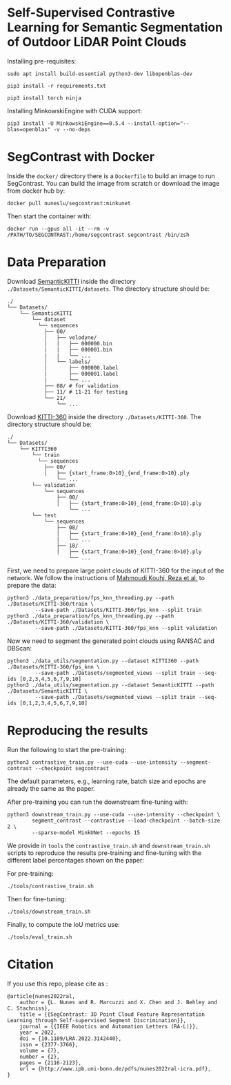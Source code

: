 # Self-Supervised Contrastive Learning for Semantic Segmentation of Outdoor LiDAR Point Clouds

Installing pre-requisites:

`sudo apt install build-essential python3-dev libopenblas-dev`

`pip3 install -r requirements.txt`

`pip3 install torch ninja`

Installing MinkowskiEngine with CUDA support:

`pip3 install -U MinkowskiEngine==0.5.4 --install-option="--blas=openblas" -v --no-deps`

# SegContrast with Docker

Inside the `docker/` directory there is a `Dockerfile` to build an image to run SegContrast. You can build the image from scratch or download the image from docker hub by:

```
docker pull nuneslu/segcontrast:minkunet
```

Then start the container with:

```
docker run --gpus all -it --rm -v /PATH/TO/SEGCONTRAST:/home/segcontrast segcontrast /bin/zsh
```

# Data Preparation

Download [SemanticKITTI](http://www.semantic-kitti.org/dataset.html#download) inside the directory ```./Datasets/SemanticKITTI/datasets```. The directory structure should be:

```
./
└── Datasets/
    └── SemanticKITTI
        └── dataset
          └── sequences
            ├── 00/           
            │   ├── velodyne/	
            |   |	├── 000000.bin
            |   |	├── 000001.bin
            |   |	└── ...
            │   └── labels/ 
            |       ├── 000000.label
            |       ├── 000001.label
            |       └── ...
            ├── 08/ # for validation
            ├── 11/ # 11-21 for testing
            └── 21/
                └── ...
```
Download [KITTI-360](https://www.cvlibs.net/datasets/kitti-360/user_login.php) inside the directory ```./Datasets/KITTI-360```. The directory structure should be:
```
./
└── Datasets/
    └── KITTI360
        └── train
          └── sequences
            ├── 00/           
            │   ├── {start_frame:0>10}_{end_frame:0>10}.ply
                └── ...
        └── validation
            └── sequences
                ├── 00/
                │   ├── {start_frame:0>10}_{end_frame:0>10}.ply
                    └── ...
        └── test
            └── sequences
                ├── 08/
                │   ├── {start_frame:0>10}_{end_frame:0>10}.ply
                |   └── ...
                ├── 18/
                │   ├── {start_frame:0>10}_{end_frame:0>10}.ply
                    └── ...
```

First, we need to prepare large point clouds of KITTI-360 for the input of the network. We follow the instructions of [Mahmoudi Kouhi, Reza et al.](https://www.mdpi.com/2072-4292/15/4/982) to prepare the data:

```
python3 ./data_preparation/fps_knn_threading.py --path ./Datasets/KITTI-360/train \
         --save-path ./Datasets/KITTI-360/fps_knn --split train
python3 ./data_preparation/fps_knn_threading.py --path ./Datasets/KITTI-360/validation \
         --save-path ./Datasets/KITTI-360/fps_knn --split validation
```

Now we need to segment the generated point clouds using RANSAC and DBScan:

```
python3 ./data_utils/segmentation.py --dataset KITTI360 --path ./Datasets/KITTI-360/fps_knn \
         --save-path ./Datasets/segmented_views --split train --seq-ids [0,2,3,4,5,6,7,9,10]
python3 ./data_utils/segmentation.py --dataset SemanticKITTI --path ./Datasets/SemanticKITTI \
         --save-path ./Datasets/segmented_views --split train --seq-ids [0,1,2,3,4,5,6,7,9,10]
```

# Reproducing the results

Run the following to start the pre-training:

```
python3 contrastive_train.py --use-cuda --use-intensity --segment-contrast --checkpoint segcontrast
```

The default parameters, e.g., learning rate, batch size and epochs are already the same as the paper.

After pre-training you can run the downstream fine-tuning with:

```
python3 downstream_train.py --use-cuda --use-intensity --checkpoint \
        segment_contrast --contrastive --load-checkpoint --batch-size 2 \
        --sparse-model MinkUNet --epochs 15
```

We provide in `tools` the `contrastive_train.sh` and `downstream_train.sh` scripts to reproduce the results pre-training and fine-tuning with the different label percentages shown on the paper:

For pre-training:

```
./tools/contrastive_train.sh
```

Then for fine-tuning:

```
./tools/downstream_train.sh
```

Finally, to compute the IoU metrics use:

```
./tools/eval_train.sh
```

# Citation

If you use this repo, please cite as :

```
@article{nunes2022ral,
    author = {L. Nunes and R. Marcuzzi and X. Chen and J. Behley and C. Stachniss},
    title = {{SegContrast: 3D Point Cloud Feature Representation Learning through Self-supervised Segment Discrimination}},
    journal = {{IEEE Robotics and Automation Letters (RA-L)}},
    year = 2022,
    doi = {10.1109/LRA.2022.3142440},
    issn = {2377-3766},
    volume = {7},
    number = {2},
    pages = {2116-2123},
    url = {http://www.ipb.uni-bonn.de/pdfs/nunes2022ral-icra.pdf},
}
```
